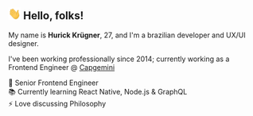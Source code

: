  ## <img src="https://raw.githubusercontent.com/hurick/hurick/master/assets/wave.gif" width="25px"> Hello, folks!

My name is **Hurick Krügner**, 27, and I'm a brazilian developer and UX/UI designer.  

I've been working professionally since 2014; currently working as a Frontend Engineer @ [Capgemini](https://capgemini.com)

💼 Senior Frontend Engineer  
📚 Currently learning React Native, Node.js & GraphQL  
⚡ Love discussing Philosophy
